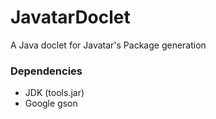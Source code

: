 JavatarDoclet
=============

A Java doclet for Javatar's Package generation

### Dependencies

- JDK (tools.jar)
- Google gson